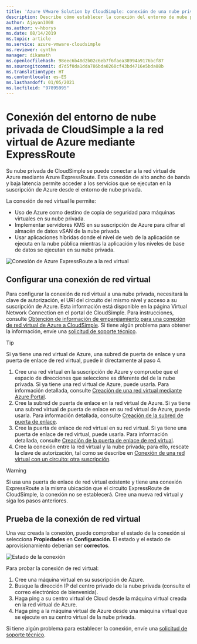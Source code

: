 ```yaml
---
title: 'Azure VMware Solution by CloudSimple: conexión de una nube privada a la red de Azure mediante ExpressRoute'
description: Describe cómo establecer la conexión del entorno de nube privada en CloudSimple a la red virtual de Azure mediante ExpressRoute
author: Ajayan1008
ms.author: v-hborys
ms.date: 08/14/2019
ms.topic: article
ms.service: azure-vmware-cloudsimple
ms.reviewer: cynthn
manager: dikamath
ms.openlocfilehash: 98eec6b48d2b02c6eb7f6faea38994a9176bcf87
ms.sourcegitcommit: d7d5f0da1dda786bda0260cf43bd4716e5bda08b
ms.translationtype: HT
ms.contentlocale: es-ES
ms.lasthandoff: 01/05/2021
ms.locfileid: "97895995"
---
```

# <a name="connect-your-cloudsimple-private-cloud-environment-to-the-azure-virtual-network-using-expressroute"></a>Conexión del entorno de nube privada de CloudSimple a la red virtual de Azure mediante ExpressRoute

Su nube privada de CloudSimple se puede conectar a la red virtual de Azure mediante Azure ExpressRoute.  Esta conexión de alto ancho de banda y baja latencia permite acceder a los servicios que se ejecutan en la suscripción de Azure desde el entorno de nube privada.

La conexión de red virtual le permite:

* Uso de Azure como destino de copia de seguridad para máquinas virtuales en su nube privada.
* Implementar servidores KMS en su suscripción de Azure para cifrar el almacén de datos vSAN de la nube privada.
* Usar aplicaciones híbridas donde el nivel de web de la aplicación se ejecuta en la nube pública mientras la aplicación y los niveles de base de datos se ejecutan en su nube privada.

![Conexión de Azure ExpressRoute a la red virtual](media/cloudsimple-azure-network-connection.png)

## <a name="set-up-a-virtual-network-connection"></a>Configurar una conexión de red virtual

Para configurar la conexión de red virtual a una nube privada, necesitará la clave de autorización, el URI del circuito del mismo nivel y acceso a su suscripción de Azure. Esta información está disponible en la página Virtual Network Connection en el portal de CloudSimple. Para instrucciones, consulte [Obtención de información de emparejamiento para una conexión de red virtual de Azure a CloudSimple](virtual-network-connection.md). Si tiene algún problema para obtener la información, envíe una <a href="https://portal.azure.com/#blade/Microsoft_Azure_Support/HelpAndSupportBlade/newsupportrequest" target="_blank">solicitud de soporte técnico</a>.

> [!TIP]
> Si ya tiene una red virtual de Azure, una subred de puerta de enlace y una puerta de enlace de red virtual, puede ir directamente al paso 4.

1. Cree una red virtual en la suscripción de Azure y compruebe que el espacio de direcciones que seleccione es diferente del de la nube privada.  Si ya tiene una red virtual de Azure, puede usarla.  Para información detallada, consulte [Creación de una red virtual mediante Azure Portal](../virtual-network/quick-create-portal.md).
2. Cree la subred de puerta de enlace en la red virtual de Azure.  Si ya tiene una subred virtual de puerta de enlace en su red virtual de Azure, puede usarla. Para información detallada, consulte [Creación de la subred de puerta de enlace](../expressroute/expressroute-howto-add-gateway-portal-resource-manager.md#create-the-gateway-subnet).
3. Cree la puerta de enlace de red virtual en su red virtual.  Si ya tiene una puerta de enlace de red virtual, puede usarla. Para información detallada, consulte [Creación de la puerta de enlace de red virtual](../expressroute/expressroute-howto-add-gateway-portal-resource-manager.md#create-the-virtual-network-gateway).
4. Cree la conexión entre la red virtual y la nube privada; para ello, rescate la clave de autorización, tal como se describe en [Conexión de una red virtual con un circuito: otra suscripción](../expressroute/expressroute-howto-linkvnet-portal-resource-manager.md#connect-a-vnet-to-a-circuit---different-subscription).

> [!WARNING]
> Si usa una puerta de enlace de red virtual existente y tiene una conexión ExpressRoute a la misma ubicación que el circuito ExpressRoute de CloudSimple, la conexión no se establecerá.  Cree una nueva red virtual y siga los pasos anteriores.

## <a name="test-the-virtual-network-connection"></a>Prueba de la conexión de red virtual

Una vez creada la conexión, puede comprobar el estado de la conexión si selecciona **Propiedades** en **Configuración**.  El estado y el estado de aprovisionamiento deberían ser **correctos**.

![Estado de la conexión](media/azure-expressroute-connection.png)

Para probar la conexión de red virtual:

1. Cree una máquina virtual en su suscripción de Azure.
2. Busque la dirección IP del centro privado de la nube privada (consulte el correo electrónico de bienvenida).
3. Haga ping a su centro virtual de Cloud desde la máquina virtual creada en la red virtual de Azure.
4. Haga ping a la máquina virtual de Azure desde una máquina virtual que se ejecute en su centro virtual de la nube privada.

Si tiene algún problema para establecer la conexión, envíe una <a href="https://portal.azure.com/#blade/Microsoft_Azure_Support/HelpAndSupportBlade/newsupportrequest" target="_blank">solicitud de soporte técnico</a>.
